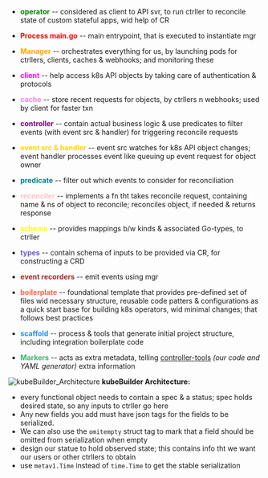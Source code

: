 - <font style="color:green"><b>operator</b></font> -- considered as client to API svr, to run ctrller to reconcile state of custom stateful apps, wid help of CR
- <font style="color:red"><b>Process main.go</b></font> -- main entrypoint, that is executed to instantiate mgr
- <font style="color:orange"><b>Manager</b></font> -- orchestrates everything for us, by launching pods for ctrllers, clients, caches & webhooks; and monitoring these
- <font style="color:magenta"><b>client</b></font> -- help access k8s API objects by taking care of authentication & protocols
- <font style="color:violet"><b>cache</b></font> -- store recent requests for objects, by ctrllers n webhooks; used by client for faster txn
- <font style="color:purple"><b>controller</b></font> -- contain actual business logic & use predicates to filter events (with event src & handler) for triggering reconcile requests
- <font style="color:gold"><b>event src & handler</b></font> -- event src watches for k8s API object changes; event handler processes event like queuing up event request for object owner
- <font style="color:teal"><b>predicate</b></font> -- filter out which events to consider for reconciliation
- <font style="color:pink"><b>reconciler</b></font> -- implements a fn tht takes reconcile request, containing name & ns of object to reconcile; reconciles object, if needed & returns response

- <font style="color:yellow"><b>scheme</b></font> -- provides mappings b/w kinds & associated Go-types, to ctrller
- <font style="color:slateblue"><b>types</b></font> -- contain schema of inputs to be provided via CR, for constructing a CRD
- <font style="color:brown"><b>event recorders</b></font> -- emit events using mgr
- <font style="color:Tomato"><b>boilerplate</b></font> -- foundational template that provides pre-defined set of files wid necessary structure, reusable code patters & configurations as a quick start base for building k8s operators, wid minimal changes; that follows best practices
- <font style="color:dodgerblue"><b>scaffold</b></font> -- process & tools that generate initial project structure, including integration boilerplate code
- <font style="color:mediumseagreen"><b>Markers</b></font> -- acts as extra metadata, telling [controller-tools](https://github.com/kubernetes-sigs/controller-tools) _(our code and YAML generator)_ extra information

![kubeBuilder_Architecture](https://github.com/user-attachments/assets/e66fa8a9-43ee-4718-808e-58a1e26115c0)
**kubeBuilder Architecture:**

- every functional object needs to contain a spec & a status; spec holds desired state, so any inputs to ctrller go here
- Any new fields you add must have json tags for the fields to be serialized.
- We can also use the `omitempty` struct tag to mark that a field should be omitted from serialization when empty
- design our statue to hold observed state; this contains info tht we want our users or other ctrllers to obtain
- use `metav1.Time` instead of `time.Time` to get the stable serialization

